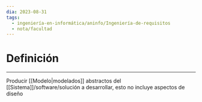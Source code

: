 ```yaml
---
dia: 2023-08-31
tags:
  - ingeniería-en-informática/aninfo/Ingeniería-de-requisitos
  - nota/facultad
---
```

# Definición
---
Producir [[Modelo|modelados]] abstractos del [[Sistema]]/software/solución a desarrollar, esto no incluye aspectos de diseño